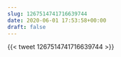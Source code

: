```yaml
---
slug: 1267514741716639744
date: 2020-06-01 17:53:58+00:00
draft: false
---
```


{{< tweet 1267514741716639744 >}}

